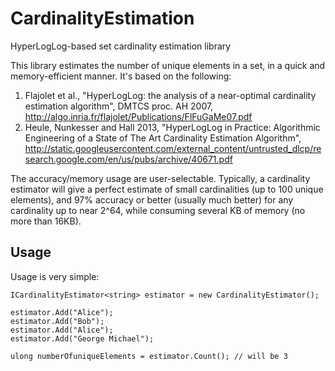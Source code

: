 # CardinalityEstimation
HyperLogLog-based set cardinality estimation library

This library estimates the number of unique elements in a set, in a quick and memory-efficient manner.  It's based on the following:
1. Flajolet et al., "HyperLogLog: the analysis of a near-optimal cardinality estimation algorithm", DMTCS proc. AH 2007, http://algo.inria.fr/flajolet/Publications/FlFuGaMe07.pdf
2. Heule, Nunkesser and Hall 2013, "HyperLogLog in Practice: Algorithmic Engineering of a State of The Art Cardinality Estimation Algorithm", http://static.googleusercontent.com/external_content/untrusted_dlcp/research.google.com/en/us/pubs/archive/40671.pdf

The accuracy/memory usage are user-selectable.  Typically, a cardinality estimator will give a perfect estimate of small cardinalities (up to 100 unique elements), and 97% accuracy or better (usually much better) for any cardinality up to near 2^64, while consuming several KB of memory (no more than 16KB).

## Usage
Usage is very simple:
```
ICardinalityEstimator<string> estimator = new CardinalityEstimator();

estimator.Add("Alice");
estimator.Add("Bob");
estimator.Add("Alice");
estimator.Add("George Michael");

ulong numberOfuniqueElements = estimator.Count(); // will be 3
```
